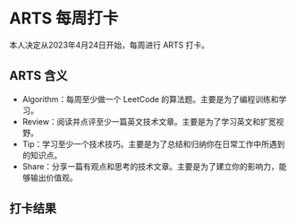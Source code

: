 # ARTS 每周打卡

本人决定从2023年4月24日开始，每周进行 ARTS 打卡。

## ARTS 含义

- Algorithm：每周至少做一个 LeetCode 的算法题。主要是为了编程训练和学习。
- Review：阅读并点评至少一篇英文技术文章。主要是为了学习英文和扩宽视野。
- Tip：学习至少一个技术技巧。主要是为了总结和归纳你在日常工作中所遇到的知识点。
- Share：分享一篇有观点和思考的技术文章。主要是为了建立你的影响力，能够输出价值观。

## 打卡结果

